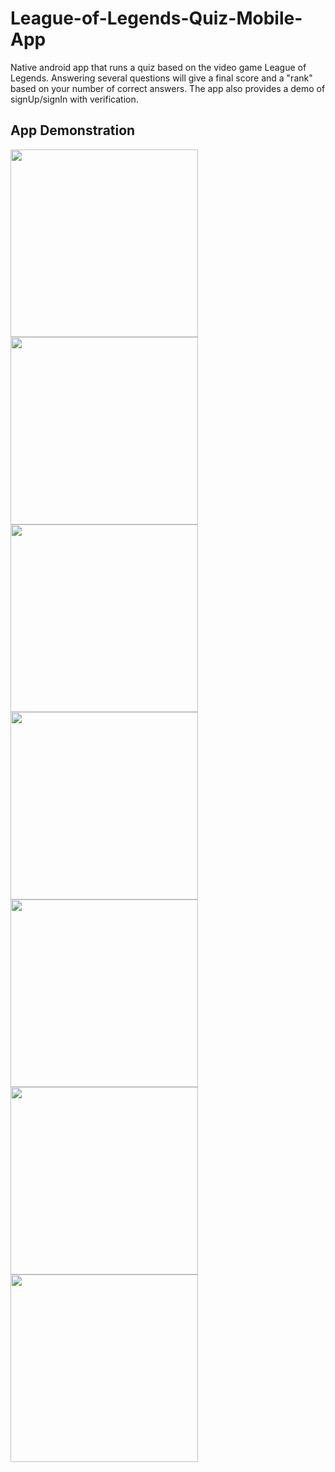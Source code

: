 # League-of-Legends-Quiz-Mobile-App
Native android app that runs a quiz based on the video game League of Legends. 
Answering several questions will give a final score and a "rank" based on your number of correct answers. The app also provides a demo of signUp/signIn with verification.

## App Demonstration

<img src="QuizAppImages/image0.PNG" width="300"><img src="QuizAppImages/image1.PNG" width="300"><img src="QuizAppImages/image2.PNG" width="300">
<img src="QuizAppImages/image3.PNG" width="300"><img src="QuizAppImages/image4.PNG" width="300"><img src="QuizAppImages/image5.PNG" width="300">
<img src="QuizAppImages/image6.PNG" width="300">
